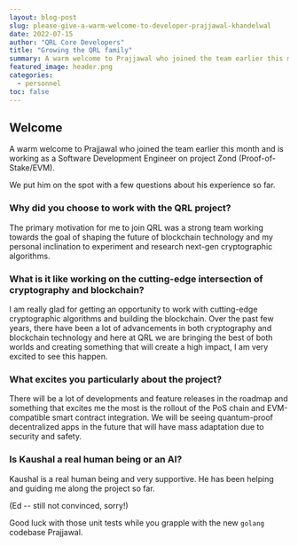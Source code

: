 ```yaml
---
layout: blog-post
slug: please-give-a-warm-welcome-to-developer-prajjawal-khandelwal
date: 2022-07-15
author: "QRL Core Developers"
title: "Growing the QRL family"
summary: A warm welcome to Prajjawal who joined the team earlier this month and is working as a Software Development Engineer on the `qrl node`
featured_image: header.png
categories:
  - personnel
toc: false
---
```


## Welcome

A warm welcome to Prajjawal who joined the team earlier this month and is working as a Software Development Engineer on project Zond (Proof-of-Stake/EVM). 

We put him on the spot with a few questions about his experience so far. 

### Why did you choose to work with the QRL project?

The primary motivation for me to join QRL was a strong team working towards the goal of shaping the future of blockchain technology and my personal inclination to experiment and research next-gen cryptographic algorithms.

### What is it like working on the cutting-edge intersection of cryptography and blockchain?

I am really glad for getting an opportunity to work with cutting-edge cryptographic algorithms and building the blockchain. Over the past few years, there have been a lot of advancements in both cryptography and blockchain technology and here at QRL we are bringing the best of both worlds and creating something that will create a high impact, I am very excited to see this happen.

### What excites you particularly about the project?

There will be a lot of developments and feature releases in the roadmap and something that excites me the most is the rollout of the PoS chain and EVM-compatible smart contract integration. We will be seeing quantum-proof decentralized apps in the future that will have mass adaptation due to security and safety.

### Is Kaushal a real human being or an AI?

Kaushal is a real human being and very supportive. He has been helping and guiding me  along the project so far.

(Ed -- still not convinced, sorry!)

Good luck with those unit tests while you grapple with the new `golang` codebase Prajjawal. 
